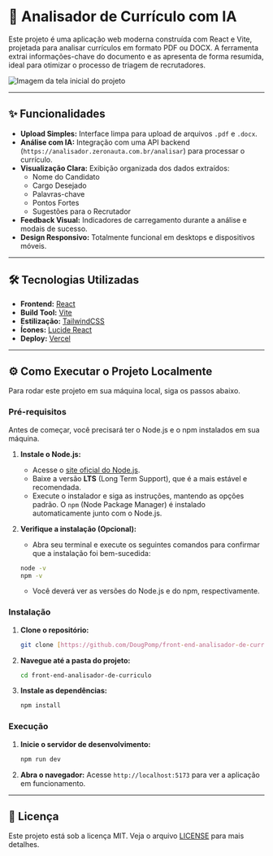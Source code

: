 # 🚀 Analisador de Currículo com IA

Este projeto é uma aplicação web moderna construída com React e Vite, projetada para analisar currículos em formato PDF ou DOCX. A ferramenta extrai informações-chave do documento e as apresenta de forma resumida, ideal para otimizar o processo de triagem de recrutadores.

![Imagem da tela inicial do projeto](https://placehold.co/800x450/F3F4F6/3B82F6?text=Analisador+de+Currículo)

---

## ✨ Funcionalidades

-   **Upload Simples:** Interface limpa para upload de arquivos `.pdf` e `.docx`.
-   **Análise com IA:** Integração com uma API backend (`https://analisador.zeronauta.com.br/analisar`) para processar o currículo.
-   **Visualização Clara:** Exibição organizada dos dados extraídos:
    -   Nome do Candidato
    -   Cargo Desejado
    -   Palavras-chave
    -   Pontos Fortes
    -   Sugestões para o Recrutador
-   **Feedback Visual:** Indicadores de carregamento durante a análise e modais de sucesso.
-   **Design Responsivo:** Totalmente funcional em desktops e dispositivos móveis.

---

## 🛠️ Tecnologias Utilizadas

-   **Frontend:** [React](https://react.dev/)
-   **Build Tool:** [Vite](https://vitejs.dev/)
-   **Estilização:** [TailwindCSS](https://tailwindcss.com/)
-   **Ícones:** [Lucide React](https://lucide.dev/)
-   **Deploy:** [Vercel](https://vercel.com/)

---

## ⚙️ Como Executar o Projeto Localmente

Para rodar este projeto em sua máquina local, siga os passos abaixo.

### Pré-requisitos

Antes de começar, você precisará ter o Node.js e o npm instalados em sua máquina.

1.  **Instale o Node.js:**
    * Acesse o [site oficial do Node.js](https://nodejs.org/en).
    * Baixe a versão **LTS** (Long Term Support), que é a mais estável e recomendada.
    * Execute o instalador e siga as instruções, mantendo as opções padrão. O `npm` (Node Package Manager) é instalado automaticamente junto com o Node.js.

2.  **Verifique a instalação (Opcional):**
    * Abra seu terminal e execute os seguintes comandos para confirmar que a instalação foi bem-sucedida:
    ```bash
    node -v
    npm -v
    ```
    * Você deverá ver as versões do Node.js e do npm, respectivamente.

### Instalação

1.  **Clone o repositório:**
    ```bash
    git clone [https://github.com/DougPomp/front-end-analisador-de-curriculo.git](https://github.com/DougPomp/front-end-analisador-de-curriculo.git)
    ```

2.  **Navegue até a pasta do projeto:**
    ```bash
    cd front-end-analisador-de-curriculo
    ```

3.  **Instale as dependências:**
    ```bash
    npm install
    ```

### Execução

1.  **Inicie o servidor de desenvolvimento:**
    ```bash
    npm run dev
    ```

2.  **Abra o navegador:**
    Acesse `http://localhost:5173` para ver a aplicação em funcionamento.

---

## 📄 Licença

Este projeto está sob a licença MIT. Veja o arquivo [LICENSE](LICENSE) para mais detalhes.
